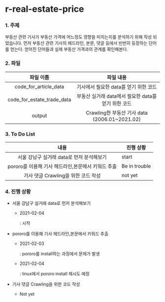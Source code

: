 # r-real-estate-price

### 1. 주제 



  부동산 관련 기사가 부동산 가격에 어느정도 영향을 미치는지를 분석하기 위해 작성 되었습니다. 먼저 부동산 관련 기사의 헤드라인, 본문, 댓글 등에서 빈번히 등장하는 단어를 얻는다. 얻어진 단어들과 실제 부동산 가격과의 관계를 확인해본다.





### 2. 파일

|         파일 이름          |                      파일 내용                      |
| :------------------------: | :-------------------------------------------------: |
|   code_for_article_data    |        기사에서 필요한 data를 얻기 위한 코드        |
| code_for_estate_trade_data | 부동산 실거래 data에서 필요한 data를 얻기 위한 코드 |
|           output           |    Crawling한 부동산 기사 data (2006.01~2021.02)    |





###  3. To Do List

|                        내용                        | 진행 상황     |
| :------------------------------------------------: | ------------- |
|     서울 강남구 실거래 data로 먼저 분석해보기      | start         |
| pororo를 이용해 기사 헤드라인,본문에서 키워드 추출 | Be in trouble |
|        기사 댓글 Crawling을 위한 코드 작성         | not yet       |





###  4. 진행 상황

* 서울 강남구 실거래 data로 먼저 분석해보기

  * 2021-02-04

    : 시작

    




* pororo를 이용해 기사 헤드라인,본문에서 키워드 추출

  * 2021-02-03

    : pororo를 install하는 과정에서 문제가 발생

  * 2021-02-04

    : linux에서 pororo install 재시도 예정





* 기사 댓글 Crawling을 위한 코드 작성
  * Not yet



